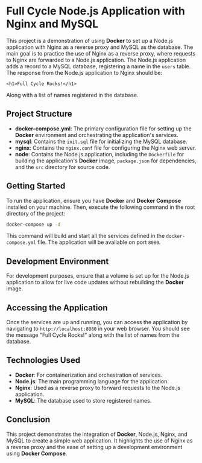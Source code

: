 # Full Cycle Node.js Application with Nginx and MySQL

This project is a demonstration of using **Docker** to set up a Node.js application with Nginx as a reverse proxy and MySQL as the database. The main goal is to practice the use of Nginx as a reverse proxy, where requests to Nginx are forwarded to a Node.js application. The Node.js application adds a record to a MySQL database, registering a name in the `users` table. The response from the Node.js application to Nginx should be:

```
<h1>Full Cycle Rocks!</h1>
```

Along with a list of names registered in the database.

## Project Structure

- **docker-compose.yml**: The primary configuration file for setting up the **Docker** environment and orchestrating the application's services.
- **mysql**: Contains the `init.sql` file for initializing the MySQL database.
- **nginx**: Contains the `nginx.conf` file for configuring the Nginx web server.
- **node**: Contains the Node.js application, including the `Dockerfile` for building the application's **Docker** image, `package.json` for dependencies, and the `src` directory for source code.

## Getting Started

To run the application, ensure you have **Docker** and **Docker Compose** installed on your machine. Then, execute the following command in the root directory of the project:

```bash
docker-compose up -d
```

This command will build and start all the services defined in the `docker-compose.yml` file. The application will be available on port `8080`.

## Development Environment

For development purposes, ensure that a volume is set up for the Node.js application to allow for live code updates without rebuilding the **Docker** image.

## Accessing the Application

Once the services are up and running, you can access the application by navigating to `http://localhost:8080` in your web browser. You should see the message "Full Cycle Rocks!" along with the list of names from the database.

## Technologies Used

- **Docker**: For containerization and orchestration of services.
- **Node.js**: The main programming language for the application.
- **Nginx**: Used as a reverse proxy to forward requests to the Node.js application.
- **MySQL**: The database used to store registered names.

## Conclusion

This project demonstrates the integration of **Docker**, Node.js, Nginx, and MySQL to create a simple web application. It highlights the use of Nginx as a reverse proxy and the ease of setting up a development environment using **Docker Compose**.